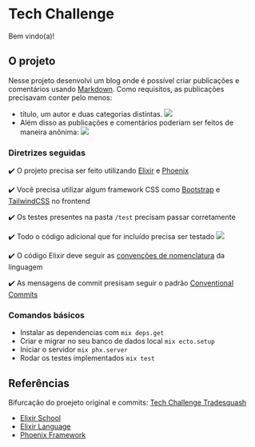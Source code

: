 # Tech Challenge

Bem vindo(a)!

## O projeto

Nesse projeto desenvolvi um blog onde é possível criar publicações e comentários usando [Markdown](https://en.wikipedia.org/wiki/Markdown). Como requisitos, as publicações precisavam conter pelo menos: 
 - título, um autor e duas categorias distintas.
 ![](https://raw.githubusercontent.com/rolphmc/tech-challenge-elixir/main/assets/images/title-and-author.png) 
 - Além disso as publicações e comentários poderiam ser feitos de maneira anônima:
 ![](https://raw.githubusercontent.com/rolphmc/tech-challenge-elixir/main/assets/images/anonymouns-comment-and-post.png)

### Diretrizes seguidas

✔️ O projeto precisa ser feito utilizando [Elixir](http://elixir-lang.org/) e [Phoenix](https://www.phoenixframework.org/)

✔️ Você precisa utilizar algum framework CSS como [Bootstrap](https://getbootstrap.com/) e [TailwindCSS](https://tailwindcss.com/) no frontend

✔️ Os testes presentes na pasta `/test` precisam passar corretamente

✔️ Todo o código adicional que for incluído precisa ser testado
![](https://raw.githubusercontent.com/rolphmc/tech-challenge-elixir/main/assets/images/test.jpg)

✔️ O código Elixir deve seguir as [convenções de nomenclatura](https://hexdocs.pm/elixir/1.12/naming-conventions.html) da linguagem

✔️ As mensagens de commit presisam seguir o padrão [Conventional Commits](https://www.conventionalcommits.org/en/v1.0.0/)

<!--
### O que vamos avaliar?

Falando de código, sabemos que existe muita subjetividade no que diz respeito a "boas práticas". Sendo assim, preferimos ser pragmáticos e utilizar apenas critérios objetivos na hora da avaliação. O que realmente importa pra nós é: 

1. **A entrega foi realizada dentro do prazo combinado?**
2. **O candidato seguiu todas as diretrizes corretamente?**

Além da avaliação do código, levaremos em consideração se o candidato usou o tempo disponível pra entregar um projeto funcional e usável (pontos bônus para soluções criativas).

 #### Bônus

Se você for mais experiente e quiser nos impressionar, vamos deixar alguns tópicos de sugestão que achamos interessante e chamariam a nossa atenção:

- Melhorar as interações da página usando [Animações](https://auto-animate.formkit.com/)
- Criar alguma coisa utilizando [LiveView](https://hexdocs.pm/phoenix_live_view/Phoenix.LiveView.html)
- Adicionar alguma interação usando [AlpineJs](https://alpinejs.dev/)
- Rodar o projeto usando [Docker](https://www.docker.com/)
- Acrescentar imagens de capa e miniaturas na visualização das publicações
- Usar links legíveis para as publicações ([slugs](https://en.wikipedia.org/wiki/Clean_URL#Slug)) -->

### Comandos básicos

* Instalar as dependencias com `mix deps.get`
* Criar e migrar no seu banco de dados local `mix ecto.setup`
* Iniciar o servidor `mix phx.server`
* Rodar os testes implementados `mix test`

## Referências

Bifurcação do proejeto original e commits:
[Tech Challenge Tradesquash](https://github.com/rolphmc/tech-challenge-blog)

- [Elixir School](https://elixirschool.com/en)
- [Elixir Language](https://elixir-lang.org/getting-started/introduction.html)
- [Phoenix Framework](https://hexdocs.pm/phoenix/overview.html)
